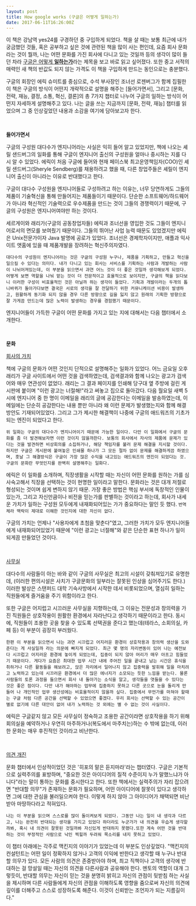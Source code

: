 ```yaml
---
layout: post
title: How google works (구글은 어떻게 일하는가)
date: 2017-06-11T16:26:00Z
---
```



이 책은 강남역 yes24를 구경하던 중 구입하게 되었다. 책을 살 때는 보통 최근에 내가 궁금했던 것들, 혹은 공부하고 싶은 것에 관련된 책을 많이 사는 편인데, 요즘 회사 문화라는 것이 뭘까, 나는 어떤 문화를 가진 회사에 다니고 있는 것일까 등의 생각이 많이 들던 차라 <u>구글은 어떻게 <b>일하는가</b></u>라는 제목을 보고 바로 읽고 싶어졌다. 또한 중고 서적의 매력인 새 책의 반값도 되지 않는 가격도 이 책을 구입하게 만드는 동인으로는 충분했다. 


구글의 회장인 에릭 슈미트를 중심으로, 수석 부사장인 조너선 로젠버그가 함께 집필한 이 책은 구글의 방식이 어떤지 개략적으로 설명을 해주는 [들어가면서], 그리고 [문화, 전략, 재능, 결정, 소통, 혁신, 결론]의 총 7가지 챕터로 나누어 구글의 일하는 방식이 어떤지 자세하게 설명해주고 있다. 
나는 글을 쓰는 지금까지 [문화, 전략, 재능] 챕터를 읽었으며 그 중 인상깊었던 내용과 소감을 여기에 담아보고자 한다. 

<br>

**들어가면서**

구글의 구성원 대다수가 엔지니어라는 사실은 익히 들어 알고 있었지만, 책에 나오는 셰릴 샌드버그의 일화를 통해 구글이 엔지니어 출신의 구성원을 얼마나 중시하는 지를 다시 알 수 있었다. 에릭이 처음 구글에 들어와 현재 페이스북 최고운영책임자(COO)인 셰릴 샌드버그(Sheryle Sendberg)를 채용하려고 했을 때, 다른 창업주들은 셰릴이 엔지니어 출신이 아니라는 이유로 반대했다고 한다.

구글이 대다수 구성원을 엔지니어들로 구성하려고 하는 이유는, 너무 당연하게도 그들의 제품이 기술혁신을 통해 만들어지는 제품들이기 때문이다. 단순한 소프트웨어/하드웨어가 아니라 혁신적인 기술력으로 우수제품을 만드는 것이 그들의 경쟁력이기 때문에, 구글의 구성원은 엔지니어여야만 하는 것이다. 

세르게이와 래리가(구글의 공동창업자들) 에릭과 조너선을 영입한 것도 그들이 엔지니어로서의 면모를 보여줬기 때문이다. 그들의 뛰어난 사업 능력 때문도 있었겠지만 에릭은 Unix전문가이자 Java 발명에 공로가 있었다. 조너선은 경제학자이지만, 애플과 익사이트 앳홈에 있을 때 제품개발을 장려하는 혁신주의자였다. 

``
대다수의 구성원이 엔지니어라는 것은 구글의 구성원 누구나, 제품을 기획하고, 만들고 혁신을 일으킬 수 있다는 의미다. 내가 다니고 있는 회사는 서비스를 기획하는 사람과 개발하는 사람이 나뉘어져있는데, 이 부분을 읽으면서 과연 어느 것이 더 좋은 것일까 생각해보게 되었다. 어떻게 보면 역할을 나눠 맡는 것이 더 전문적이고 효율적으로 보이지만, 구글의 책을 읽다보니 이러한 구성이 비효율적인 것은 아닐까 하는 생각이 들었다. 기획과 개발이라는 두개의 톱니바퀴가 돌아가다보면 결국은 서로의 생각을 잘 전달하기 위한 커뮤니케이션 비용이 발생하고, 원활하게 동기화 되지 않을 경우 다른 방향으로 길을 잃지 않고 원래의 기획한 방향으로 잘 가게끔 만드는데 많은 노력이 발생하는 경우를 경험했기 때문이다.
``

엔지니어들이 가득한 구글이 어떤 문화를 가지고 있는 지에 대해서는 다음 챕터에서 소개한다. 

<br>


**문화**

<u>회사의 가치</u>

책에 구글의 문화가 어떤 것인지 단적으로 설명해주는 일화가 있었다. 어느 금요일 오후 래리가 구글 사이트에서 어떤 것을 검색하였는데, 검색결과와 함께 나오는 광고가 검색어와 매우 연관성이 없었다. 래리는 그 결과 페이지를 인쇄해 당구대 옆 주방에 걸린 게시판에 붙이며 "이런 광고는 너절해!"라고 써놓고 집으로 돌아갔다. 다음 월요일 새벽 5시에 엔지니어 중 한 명이 이메일을 래리의 글에 공감한다는 이메일을 발송하였는데, 이메일에는 단순히 공감한다는 내용 뿐만 아니라 왜 이런 문제가 발생했는지와 함께  해결방안도 기재되어있었다. 그리고 그가 제시한 해결책이 나중에 구글의 애드워즈의 기초가 되는 엔진이 되었다고 한다. 

``
위 일화는 구글의 대다수가 엔지니어이기 때문에 가능한 일이다. 다만 이 일화에서 구글의 문화를 좀 더 발견해보자면 이런 것이지 않을까한다. 보통의 회사에서 자사의 제품에 문제가 있다는 것을 발견하면 비상회의를 소집하거나, 해당 책임자를 불러 문제 해결을 지시할 것이다. 하지만 구글은 게시판에 붙여놓은 인쇄물 하나가 그 모든 절차 없이 문제를 해결하게끔 하였으며, 훗날 그 해결방식은 구글이 가장 많은 수익을 내고있는 애드워즈의 엔진이 되었다는 것. 구글의 문화란 무엇인지를 완벽히 설명해주는 일화다. 
``

에릭은 이 일화를 소개하며, 직장생활을 시작할 때는 자신이 어떤 문화를 원하는 가를 심사숙고해서 직장을 선택하는 것이 현명한 일이라고 말한다. 문화라는 것은 대개 저절로 형성되는 것이며 쉽게 변하지 않기 때문. 가장 좋은 방법은 핵심 부서에 독창적인 인물이 있는가, 그리고 자신만큼이나 비전을 믿는가를 판별하는 것이라고 하는데, 회사가 내세운 가치가 일하는 구성원 모두에게 내재화되어있는 가가 중요하다는 말인 듯 했다. ``번역체라 맥락이 제대로 이해한 것인지에 대한 자신이 없다.`` 

구글의 가치는 언제나 "사용자에게 초첨을 맞춘다"였고, 그러한 가치가 모두 엔지니어들에게 내재화되어있었기 때문에 "이런 광고는 너절해"와 같은 단순한 표현 하나가 일이 되게끔 만들었던 것이다.

<br>
 
<u>사무실</u>

대다수의 사람들이 아는 바와 같이 구글의 사무실은 최고의 시설이 갖춰져있기로 유명한데, (이러한 편의시설은 사치가 구글문화의 일부라는 잘못된 인상을 심어주기도 한다.) 이러한 발상은 스탠퍼드 대학 기숙사방에서 시작한 데서 비롯되었으며, 열심히 일하는 직원들에게 즐거움을 주기 위함이라고 한다.

또한 구글은 어지럽고 시끄러운 사무실을 지향하는데, 그 이유는  전문성과 창의력을 가진 직원들은 상호작용이 원활한 환경에서 자라난다고 생각하기 때문이라고 한다. 동시에, 직원들이 조용한 곳을 찾을 수 있도록 선택권을 준다고 했는데(테라스, 소회의실, 카페 등) 이 부분이 굉장히 부러웠다.

``
한편 이 부분을 읽으면서 나는 과연 시끄럽고 어지러운 환경이 상호작용과 창의력 생산을 도와준다는 게 사실일까 라는 의문에 빠지게 되었다. 최근 몇 명의 자리변동이 있어 나는 예전보다 시끄럽고 어지러운 환경에 놓이게 되었는데, 집중이 되지 않아 머리가 매우 아프고 힘들었기 때문이다. 게다가 요즘은 최대한 업무 시간 내에 주어진 일을 끝내고 남는 시간은 휴식을 취하거나 다른 활동들을 해보려고, 앉은 자리에서 일어나지 않고 집중력을 발휘해 일을 마치려고 노력하고 있는데 시끄러운 환경에서 더 많은 에너지가 소모되는 듯한 느낌을 받는다. 물론 사람들의 토론 과정을 들으면서 회사 내 돌아가는 소식을 알고, 생각들을 엿들을 수 있다는 것은 좋은 점이다. 다만 내가 해야하는 업무에 집중하지 못하고 다른 곳으로 눈을 돌리게 만들어 나 개인적인 업무 생산성에는 비효율적이지 않을까 싶다. 집중에서 무언가를 마쳐야 할때는 구글 처럼 다른 공간을 선택할 수 있었으면 좋겠다. 우리 회사는 선택할 수 있는 공간이 별로 없기에 다른 대안이 없어 내가 노력하는 것 외에는 별 수 없는 것이 사실이다.
``

에릭은 구글같지 않고 모든 사무실이 정숙하고 조용한 공간이라면 상호작용을 하기 위해 회의실을 예약하거나 우연히 마주하거나(복도에서 마주치는)하는 수 밖에 없는데, 이러한 문화는 매우 후진적인 것이라고 비난한다. 

<br>

<u>의견 개진</u>

문화 챕터에서 인상적이었던 것은 '히포의 말은 듣지마라'라는 챕터였다. 구글은 기본적으로 실력주의를 표방하며, "중요한 것은 아이디어의 질적 수준이지 누가 말했느냐가 아니다"라는 말이 통하는 문화를 중시한다고 한다. 또한 책에서는 실력주의가 자리 잡으려면 "반대할 의무"가 존재하는 문화가 필요하며, 어떤 아이디어에 잘못이 있다고 생각하면 그에 대한 관심을 불러일으켜야 한다. 이렇게 하지 않아 그 아이디어가 채택되면 비난받아 마땅하다라고 적혀있다. 

``
나는 이 부분을 읽으며 스스로를 많이 돌이켜보게 되었다. 그동안 나는 일이 내 생각과 다르고, 나는 완전히 반대되는 생각을 가지고 있었다 하더라도 누군가가 내 의견을 우습게 생각할까봐, 혹시 내 의견이 잘못된 것일까봐 자신있게 반대하지 못했다.또한 계속 어떤 것을 반대하는 것이 부정적인 사람으로 낙인 찍힐까 두려워 목소리를 내지 못하고 있었다.
``

이 챕터 아래에는 각주로 맥킨지의 이야기가 있었는데 이 부분도 인상깊었다. "맥킨지의 컨설턴트는 어떤 일이 정확하지 않거나 고객의 이익에 반한다고 생각할 때 누구나 반대할 의무가 있다. 모든 사람의 의견은 존중받아야 하며, 최고 직책이나 고객의 생각에 반대하는 걸 망설일 때는 자신의 의견을 다른사람과 공유해야 한다. 멘토의 역할이 대개 그렇듯이, 반대할 의무는 자신이 믿는 것을 분명히 밝히고 자신의 관점이 뒷받침 하는 사실을 제시하며 다른 사람들에게 자신의 관점을 이해하도록 영향을 줌으로써 자신의 의견에 깊이를 더해주고 스스로 성장하도록 해준다. 이것이 신뢰받는 조언자가 되는 지름길이다."
 
